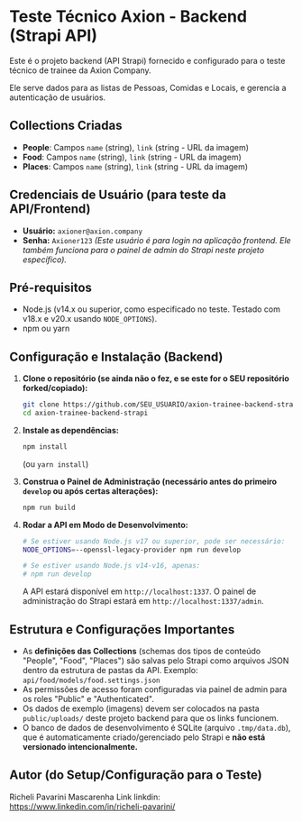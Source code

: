 # Teste Técnico Axion - Backend (Strapi API)

Este é o projeto backend (API Strapi) fornecido e configurado para o teste técnico de trainee da Axion Company.

Ele serve dados para as listas de Pessoas, Comidas e Locais, e gerencia a autenticação de usuários.

## Collections Criadas

*   **People**: Campos `name` (string), `link` (string - URL da imagem)
*   **Food**: Campos `name` (string), `link` (string - URL da imagem)
*   **Places**: Campos `name` (string), `link` (string - URL da imagem)

## Credenciais de Usuário (para teste da API/Frontend)

*   **Usuário:** `axioner@axion.company`
*   **Senha:** `Axioner123`
    *(Este usuário é para login na aplicação frontend. Ele também funciona para o painel de admin do Strapi neste projeto específico).*

## Pré-requisitos

*   Node.js (v14.x ou superior, como especificado no teste. Testado com v18.x e v20.x usando `NODE_OPTIONS`).
*   npm ou yarn

## Configuração e Instalação (Backend)

1.  **Clone o repositório (se ainda não o fez, e se este for o SEU repositório forked/copiado):**
    ```bash
    git clone https://github.com/SEU_USUARIO/axion-trainee-backend-strapi.git
    cd axion-trainee-backend-strapi
    ```

2.  **Instale as dependências:**
    ```bash
    npm install
    ```
    (ou `yarn install`)

3.  **Construa o Painel de Administração (necessário antes do primeiro `develop` ou após certas alterações):**
    ```bash
    npm run build
    ```

4.  **Rodar a API em Modo de Desenvolvimento:**
    ```bash
    # Se estiver usando Node.js v17 ou superior, pode ser necessário:
    NODE_OPTIONS=--openssl-legacy-provider npm run develop

    # Se estiver usando Node.js v14-v16, apenas:
    # npm run develop
    ```
    A API estará disponível em `http://localhost:1337`.
    O painel de administração do Strapi estará em `http://localhost:1337/admin`.

## Estrutura e Configurações Importantes

*   As **definições das Collections** (schemas dos tipos de conteúdo "People", "Food", "Places") são salvas pelo Strapi como arquivos JSON dentro da estrutura de pastas da API. Exemplo: `api/food/models/food.settings.json`
*   As permissões de acesso foram configuradas via painel de admin para os roles "Public" e "Authenticated".
*   Os dados de exemplo (imagens) devem ser colocados na pasta `public/uploads/` deste projeto backend para que os links funcionem.
*   O banco de dados de desenvolvimento é SQLite (arquivo `.tmp/data.db`), que é automaticamente criado/gerenciado pelo Strapi e **não está versionado intencionalmente.**

## Autor (do Setup/Configuração para o Teste)

Richeli Pavarini Mascarenha Link linkdin: https://www.linkedin.com/in/richeli-pavarini/
